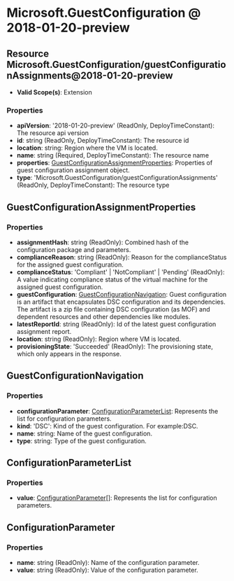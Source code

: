 # Microsoft.GuestConfiguration @ 2018-01-20-preview

## Resource Microsoft.GuestConfiguration/guestConfigurationAssignments@2018-01-20-preview
* **Valid Scope(s)**: Extension
### Properties
* **apiVersion**: '2018-01-20-preview' (ReadOnly, DeployTimeConstant): The resource api version
* **id**: string (ReadOnly, DeployTimeConstant): The resource id
* **location**: string: Region where the VM is located.
* **name**: string (Required, DeployTimeConstant): The resource name
* **properties**: [GuestConfigurationAssignmentProperties](#guestconfigurationassignmentproperties): Properties of guest configuration assignment object.
* **type**: 'Microsoft.GuestConfiguration/guestConfigurationAssignments' (ReadOnly, DeployTimeConstant): The resource type

## GuestConfigurationAssignmentProperties
### Properties
* **assignmentHash**: string (ReadOnly): Combined hash of the configuration package and parameters.
* **complianceReason**: string (ReadOnly): Reason for the complianceStatus for the assigned guest configuration.
* **complianceStatus**: 'Compliant' | 'NotCompliant' | 'Pending' (ReadOnly): A value indicating compliance status of the virtual machine for the assigned guest configuration.
* **guestConfiguration**: [GuestConfigurationNavigation](#guestconfigurationnavigation): Guest configuration is an artifact that encapsulates DSC configuration and its dependencies. The artifact is a zip file containing DSC configuration (as MOF) and dependent resources and other dependencies like modules.
* **latestReportId**: string (ReadOnly): Id of the latest guest configuration assignment report.
* **location**: string (ReadOnly): Region where VM is located.
* **provisioningState**: 'Succeeded' (ReadOnly): The provisioning state, which only appears in the response.

## GuestConfigurationNavigation
### Properties
* **configurationParameter**: [ConfigurationParameterList](#configurationparameterlist): Represents the list for configuration parameters.
* **kind**: 'DSC': Kind of the guest configuration. For example:DSC.
* **name**: string: Name of the guest configuration.
* **type**: string: Type of the guest configuration.

## ConfigurationParameterList
### Properties
* **value**: [ConfigurationParameter](#configurationparameter)[]: Represents the list for configuration parameters.

## ConfigurationParameter
### Properties
* **name**: string (ReadOnly): Name of the configuration parameter.
* **value**: string (ReadOnly): Value of the configuration parameter.

